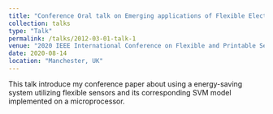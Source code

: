 ```yaml
---
title: "Conference Oral talk on Emerging applications of Flexible Electronics"
collection: talks
type: "Talk"
permalink: /talks/2012-03-01-talk-1
venue: "2020 IEEE International Conference on Flexible and Printable Sensors and Systems (FLEPS)"
date: 2020-08-14
location: "Manchester, UK"
---
```


This talk introduce my conference paper about using a energy-saving system utilizing flexible sensors and its corresponding SVM model implemented on a microprocessor.
